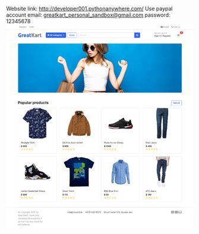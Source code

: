Website link: http://developer001.pythonanywhere.com/
Use paypal account email: greatkart_personal_sandbox@gmail.com
password: 12345678
![greetKart_home_page](GreetKart_home_page.png)
